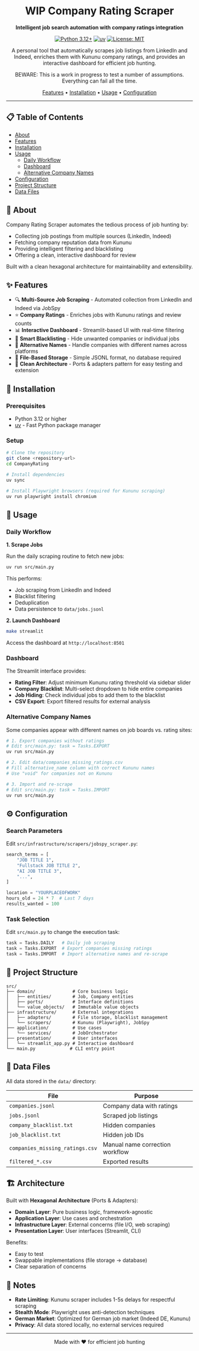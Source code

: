 <div align="center">

# WIP Company Rating Scraper

**Intelligent job search automation with company ratings integration**

[![Python 3.12+](https://img.shields.io/badge/python-3.12+-blue.svg)](https://www.python.org/downloads/)
[![uv](https://img.shields.io/endpoint?url=https://raw.githubusercontent.com/astral-sh/uv/main/assets/badge/v0.json)](https://github.com/astral-sh/uv)
[![License: MIT](https://img.shields.io/badge/License-MIT-yellow.svg)](https://opensource.org/licenses/MIT)

A personal tool that automatically scrapes job listings from LinkedIn and Indeed, enriches them with Kununu company ratings, and provides an interactive dashboard for efficient job hunting.

BEWARE: This is a work in progress to test a number of assumptions. Everything can fail all the time.

[Features](#features) •
[Installation](#installation) •
[Usage](#usage) •
[Configuration](#configuration)

</div>

---

## 📋 Table of Contents

- [About](#about)
- [Features](#features)
- [Installation](#installation)
- [Usage](#usage)
  - [Daily Workflow](#daily-workflow)
  - [Dashboard](#dashboard)
  - [Alternative Company Names](#alternative-company-names)
- [Configuration](#configuration)
- [Project Structure](#project-structure)
- [Data Files](#data-files)

## 🎯 About

Company Rating Scraper automates the tedious process of job hunting by:
- Collecting job postings from multiple sources (LinkedIn, Indeed)
- Fetching company reputation data from Kununu
- Providing intelligent filtering and blacklisting
- Offering a clean, interactive dashboard for review

Built with a clean hexagonal architecture for maintainability and extensibility.

## ✨ Features

- 🔍 **Multi-Source Job Scraping** - Automated collection from LinkedIn and Indeed via JobSpy
- ⭐ **Company Ratings** - Enriches jobs with Kununu ratings and review counts
- 📊 **Interactive Dashboard** - Streamlit-based UI with real-time filtering
- 🚫 **Smart Blacklisting** - Hide unwanted companies or individual jobs
- 🔄 **Alternative Names** - Handle companies with different names across platforms
- 💾 **File-Based Storage** - Simple JSONL format, no database required
- 🎨 **Clean Architecture** - Ports & adapters pattern for easy testing and extension

## 🚀 Installation

### Prerequisites

- Python 3.12 or higher
- [uv](https://github.com/astral-sh/uv) - Fast Python package manager

### Setup

```bash
# Clone the repository
git clone <repository-url>
cd CompanyRating

# Install dependencies
uv sync

# Install Playwright browsers (required for Kununu scraping)
uv run playwright install chromium
```

## 📖 Usage

### Daily Workflow

**1. Scrape Jobs**

Run the daily scraping routine to fetch new jobs:

```bash
uv run src/main.py
```

This performs:
- Job scraping from LinkedIn and Indeed
- Blacklist filtering
- Deduplication
- Data persistence to `data/jobs.jsonl`

**2. Launch Dashboard**

```bash
make streamlit
```

Access the dashboard at `http://localhost:8501`

### Dashboard

The Streamlit interface provides:

- **Rating Filter**: Adjust minimum Kununu rating threshold via sidebar slider
- **Company Blacklist**: Multi-select dropdown to hide entire companies
- **Job Hiding**: Check individual jobs to add them to the blacklist
- **CSV Export**: Export filtered results for external analysis

### Alternative Company Names

Some companies appear with different names on job boards vs. rating sites:

```bash
# 1. Export companies without ratings
# Edit src/main.py: task = Tasks.EXPORT
uv run src/main.py

# 2. Edit data/companies_missing_ratings.csv
# Fill alternative_name column with correct Kununu names
# Use "void" for companies not on Kununu

# 3. Import and re-scrape
# Edit src/main.py: task = Tasks.IMPORT
uv run src/main.py
```

## ⚙️ Configuration

### Search Parameters

Edit `src/infrastructure/scrapers/jobspy_scraper.py`:

```python
search_terms = [
    "JOB TITLE 1",
    "Fullstack JOB TITLE 2",
    "AI JOB TITLE 3",
    "...",
]

location = "YOURPLACEOFWORK"
hours_old = 24 * 7  # Last 7 days
results_wanted = 100
```

### Task Selection

Edit `src/main.py` to change the execution task:

```python
task = Tasks.DAILY   # Daily job scraping
task = Tasks.EXPORT  # Export companies missing ratings
task = Tasks.IMPORT  # Import alternative names and re-scrape
```

## 📁 Project Structure

```
src/
├── domain/              # Core business logic
│   ├── entities/        # Job, Company entities
│   ├── ports/           # Interface definitions
│   └── value_objects/   # Immutable value objects
├── infrastructure/      # External integrations
│   ├── adapters/        # File storage, blacklist management
│   └── scrapers/        # Kununu (Playwright), JobSpy
├── application/         # Use cases
│   └── services/        # JobOrchestrator
├── presentation/        # User interfaces
│   └── streamlit_app.py # Interactive dashboard
└── main.py             # CLI entry point
```

## 💾 Data Files

All data stored in the `data/` directory:

| File | Purpose |
|------|---------|
| `companies.jsonl` | Company data with ratings |
| `jobs.jsonl` | Scraped job listings |
| `company_blacklist.txt` | Hidden companies |
| `job_blacklist.txt` | Hidden job IDs |
| `companies_missing_ratings.csv` | Manual name correction workflow |
| `filtered_*.csv` | Exported results |

## 🏗️ Architecture

Built with **Hexagonal Architecture** (Ports & Adapters):

- **Domain Layer**: Pure business logic, framework-agnostic
- **Application Layer**: Use cases and orchestration
- **Infrastructure Layer**: External concerns (file I/O, web scraping)
- **Presentation Layer**: User interfaces (Streamlit, CLI)

Benefits:
- Easy to test
- Swappable implementations (file storage → database)
- Clear separation of concerns

## 📝 Notes

- **Rate Limiting**: Kununu scraper includes 1-5s delays for respectful scraping
- **Stealth Mode**: Playwright uses anti-detection techniques
- **German Market**: Optimized for German job market (Indeed DE, Kununu)
- **Privacy**: All data stored locally, no external services required

---

<div align="center">
Made with ❤️ for efficient job hunting
</div>
